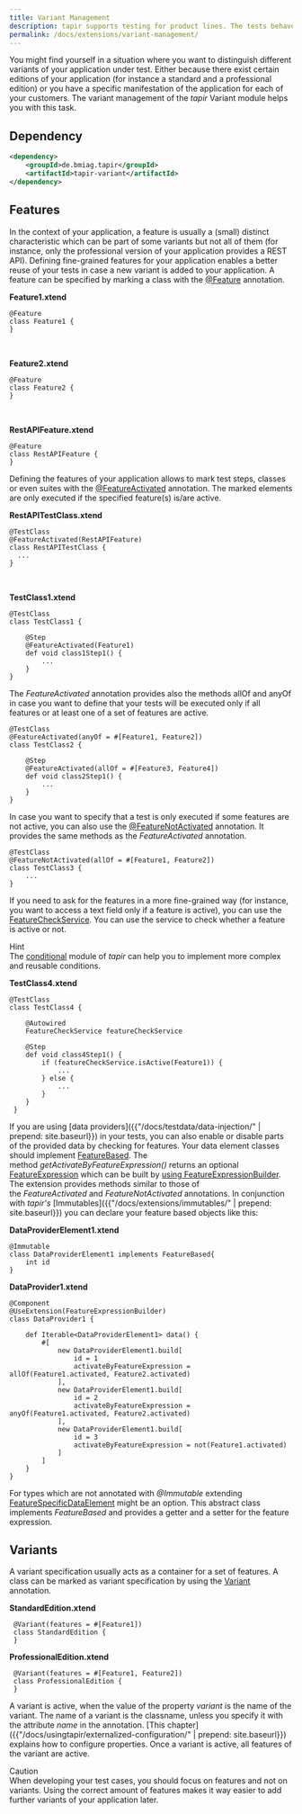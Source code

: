 ```yaml
---
title: Variant Management
description: tapir supports testing for product lines. The tests behave differently based on the enabled features of a certain edition or customer.
permalink: /docs/extensions/variant-management/
---
```


You might find yourself in a situation where you want to distinguish
different variants of your application under test. Either because there
exist certain editions of your application (for instance a standard and
a professional edition) or you have a specific manifestation of the
application for each of your customers. The variant management of the
<i>tapir</i> Variant module helps you with this task.

## Dependency

``` xml
<dependency>
    <groupId>de.bmiag.tapir</groupId>
    <artifactId>tapir-variant</artifactId>
</dependency>
```

## Features

In the context of your application, a feature is usually a (small)
distinct characteristic which can be part of some variants but not all
of them (for instance, only the professional version of your application
provides a REST API). Defining fine-grained features for your
application enables a better reuse of your tests in case a new variant
is added to your application. A feature can be specified by marking a
class with the [@Feature](https://www.javadoc.io/page/de.bmiag.tapir/tapir/latest/de/bmiag/tapir/variant/feature/Feature.html) annotation.

**Feature1.xtend**

``` xtend
@Feature
class Feature1 {
}
```

 

**Feature2.xtend**

``` xtend
@Feature
class Feature2 {
}
```

 

**RestAPIFeature.xtend**

``` xtend
@Feature
class RestAPIFeature {
}
```

Defining the features of your application allows to mark test steps,
classes or even suites with the [@FeatureActivated](https://www.javadoc.io/page/de.bmiag.tapir/tapir/latest/de/bmiag/tapir/variant/annotation/feature/FeatureActivated.html) annotation. The marked
elements are only executed if the specified feature(s) is/are active.

**RestAPITestClass.xtend**

``` xtend
@TestClass
@FeatureActivated(RestAPIFeature)
class RestAPITestClass {
  ...
}
```

 

**TestClass1.xtend**

``` xtend
@TestClass
class TestClass1 {

    @Step
    @FeatureActivated(Feature1)
    def void class1Step1() {
        ...
    }
}
```

The *FeatureActivated* annotation provides also the methods allOf and
anyOf in case you want to define that your tests will be executed only
if all features or at least one of a set of features are active.

``` xtend
@TestClass
@FeatureActivated(anyOf = #[Feature1, Feature2])
class TestClass2 {

    @Step
    @FeatureActivated(allOf = #[Feature3, Feature4])
    def void class2Step1() {
        ...
    }
}
```

In case you want to specify that a test is only executed if some
features are not active, you can also use the [@FeatureNotActivated](https://www.javadoc.io/page/de.bmiag.tapir/tapir/latest/de/bmiag/tapir/variant/annotation/feature/FeatureNotActivated.html)
annotation. It provides the same methods as the *FeatureActivated*
annotation.

``` xtend
@TestClass
@FeatureNotActivated(allOf = #[Feature1, Feature2])
class TestClass3 {
    ...
}
```

If you need to ask for the features in a more fine-grained way (for
instance, you want to access a text field only if a feature is active),
you can use the [FeatureCheckService](https://www.javadoc.io/page/de.bmiag.tapir/tapir/latest/de/bmiag/tapir/variant/service/FeatureCheckService.html). You can use the service to check
whether a feature is active or not.

<div class="panel panel-info">
  <div class="panel-heading">
    <div class="panel-title"><span class="fa fa-info-circle"></span> Hint</div>
  </div>
  <div class="panel-body">
  The <a href="{{"/docs/extensions/conditional/" | prepend: site.baseurl}}">conditional</a> module of <i>tapir</i> can help you to implement
  more complex and reusable conditions.
  </div>
</div>

**TestClass4.xtend**

``` xtend
@TestClass
class TestClass4 {

    @Autowired
    FeatureCheckService featureCheckService

    @Step
    def void class4Step1() {
        if (featureCheckService.isActive(Feature1)) {
            ...     
        } else {
            ...
        }
    }
 }
```

If you are using [data providers]({{"/docs/testdata/data-injection/" | prepend: site.baseurl}}) in your tests, you can also enable or
disable parts of the provided data by checking for features. Your data
element classes should implement [FeatureBased](https://www.javadoc.io/page/de.bmiag.tapir/tapir/latest/de/bmiag/tapir/variant/data/FeatureBased.html). The
method *getActivateByFeatureExpression()* returns an optional
[FeatureExpression](https://www.javadoc.io/page/de.bmiag.tapir/tapir/latest/de/bmiag/tapir/variant/feature/expression/FeatureExpression.html) which can be built by [using FeatureExpressionBuilder](https://www.javadoc.io/page/de.bmiag.tapir/tapir/latest/de/bmiag/tapir/variant/feature/expression/FeatureExpressionBuilder.html).
The extension provides methods similar to those of
the *FeatureActivated* and *FeatureNotActivated* annotations. In conjunction
with <i>tapir's</i> [Immutables]({{"/docs/extensions/immutables/" | prepend: site.baseurl}}) you can declare your feature based objects like
this:

**DataProviderElement1.xtend**

``` xtend
@Immutable
class DataProviderElement1 implements FeatureBased{
    int id
}
```

**DataProvider1.xtend**

``` xtend
@Component
@UseExtension(FeatureExpressionBuilder)
class DataProvider1 {

    def Iterable<DataProviderElement1> data() {
        #[
            new DataProviderElement1.build[
                id = 1
                activateByFeatureExpression = allOf(Feature1.activated, Feature2.activated)
            ],
            new DataProviderElement1.build[
                id = 2
                activateByFeatureExpression = anyOf(Feature1.activated, Feature2.activated)
            ],
            new DataProviderElement1.build[
                id = 3
                activateByFeatureExpression = not(Feature1.activated)
            ]
        ]
    }
}
```

For types which are not annotated with *@Immutable* extending
[FeatureSpecificDataElement](https://www.javadoc.io/page/de.bmiag.tapir/tapir/latest/de/bmiag/tapir/variant/data/FeatureSpecificDataElement.html) might be an option. This abstract
class implements *FeatureBased* and provides a getter and a setter for the
feature expression.

## Variants

A variant specification usually acts as a container for a set of
features. A class can be marked as variant specification by using the
[Variant](https://www.javadoc.io/page/de.bmiag.tapir/tapir/latest/de/bmiag/tapir/variant/annotation/variant/Variant.html) annotation.

**StandardEdition.xtend**

``` xtend
 @Variant(features = #[Feature1])
 class StandardEdition {
 }
```

**ProfessionalEdition.xtend**

``` xtend
 @Variant(features = #[Feature1, Feature2])
 class ProfessionalEdition {
 }
```


A variant is active, when the value of the property *variant* is the
name of the variant. The name of a variant is the classname, unless you
specify it with the attribute *name* in the annotation. [This
chapter]({{"/docs/usingtapir/externalized-configuration/" | prepend: site.baseurl}}) explains how to configure
properties. Once a variant is active, all features of the variant are
active.

<div class="panel panel-warning">
  <div class="panel-heading">
    <div class="panel-title"><span class="fa fa-warning"></span> Caution</div>
  </div>
  <div class="panel-body">
  When developing your test cases, you should focus on features and not on
  variants. Using the correct amount of features makes it way easier to
  add further variants of your application later.
  </div>
</div>
